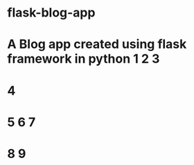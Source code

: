 # flask-blog-app
A Blog app created using flask framework in python
1
2
3
=======
4
=======
5
6
7
=======
8
9
=======
